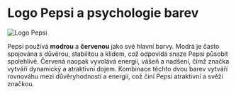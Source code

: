 # Logo Pepsi a psychologie barev

![Logo Pepsi](https://upload.wikimedia.org/wikipedia/commons/thumb/a/a5/Pepsi_logo_2014.svg/200px-Pepsi_logo_2014.svg.png)

Pepsi používá **modrou** a **červenou** jako své hlavní barvy. Modrá je často spojována s důvěrou, stabilitou a klidem, což odpovídá snaze Pepsi působit spolehlivě. Červená naopak vyvolává energii, vášeň a nadšení, čímž značka vytváří dynamický a atraktivní dojem. Kombinace těchto dvou barev vytváří rovnováhu mezi důvěryhodností a energií, což činí Pepsi atraktivní a svěží značkou.
